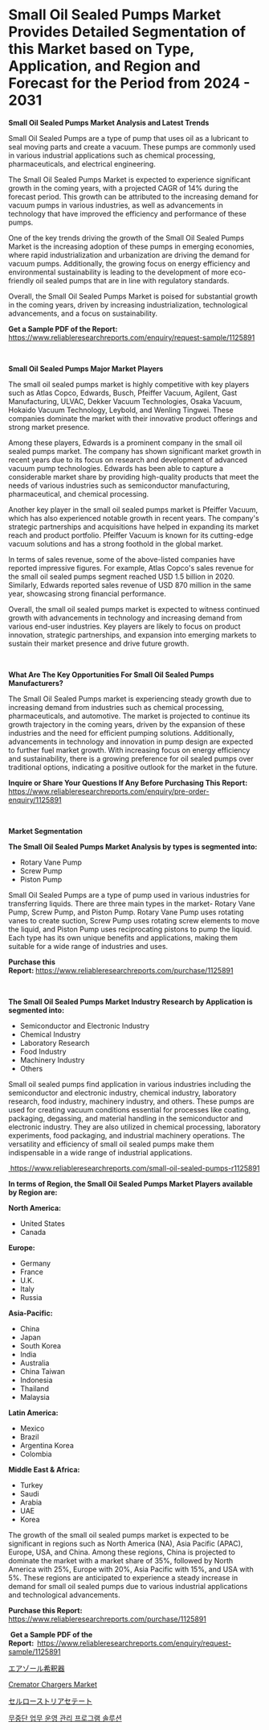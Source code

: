 <p><h1>Small Oil Sealed Pumps Market Provides Detailed Segmentation of this Market based on Type, Application, and Region and Forecast for the Period from 2024 - 2031</h1></p><p><strong>Small Oil Sealed Pumps Market Analysis and Latest Trends</strong></p>
<p><p>Small Oil Sealed Pumps are a type of pump that uses oil as a lubricant to seal moving parts and create a vacuum. These pumps are commonly used in various industrial applications such as chemical processing, pharmaceuticals, and electrical engineering.</p><p>The Small Oil Sealed Pumps Market is expected to experience significant growth in the coming years, with a projected CAGR of 14% during the forecast period. This growth can be attributed to the increasing demand for vacuum pumps in various industries, as well as advancements in technology that have improved the efficiency and performance of these pumps.</p><p>One of the key trends driving the growth of the Small Oil Sealed Pumps Market is the increasing adoption of these pumps in emerging economies, where rapid industrialization and urbanization are driving the demand for vacuum pumps. Additionally, the growing focus on energy efficiency and environmental sustainability is leading to the development of more eco-friendly oil sealed pumps that are in line with regulatory standards.</p><p>Overall, the Small Oil Sealed Pumps Market is poised for substantial growth in the coming years, driven by increasing industrialization, technological advancements, and a focus on sustainability.</p></p>
<p><strong>Get a Sample PDF of the Report:&nbsp;</strong> <a href="https://www.reliableresearchreports.com/enquiry/request-sample/1125891">https://www.reliableresearchreports.com/enquiry/request-sample/1125891</a></p>
<p>&nbsp;</p>
<p><strong>Small Oil Sealed Pumps Major Market Players</strong></p>
<p><p>The small oil sealed pumps market is highly competitive with key players such as Atlas Copco, Edwards, Busch, Pfeiffer Vacuum, Agilent, Gast Manufacturing, ULVAC, Dekker Vacuum Technologies, Osaka Vacuum, Hokaido Vacuum Technology, Leybold, and Wenling Tingwei. These companies dominate the market with their innovative product offerings and strong market presence.</p><p>Among these players, Edwards is a prominent company in the small oil sealed pumps market. The company has shown significant market growth in recent years due to its focus on research and development of advanced vacuum pump technologies. Edwards has been able to capture a considerable market share by providing high-quality products that meet the needs of various industries such as semiconductor manufacturing, pharmaceutical, and chemical processing.</p><p>Another key player in the small oil sealed pumps market is Pfeiffer Vacuum, which has also experienced notable growth in recent years. The company's strategic partnerships and acquisitions have helped in expanding its market reach and product portfolio. Pfeiffer Vacuum is known for its cutting-edge vacuum solutions and has a strong foothold in the global market.</p><p>In terms of sales revenue, some of the above-listed companies have reported impressive figures. For example, Atlas Copco's sales revenue for the small oil sealed pumps segment reached USD 1.5 billion in 2020. Similarly, Edwards reported sales revenue of USD 870 million in the same year, showcasing strong financial performance.</p><p>Overall, the small oil sealed pumps market is expected to witness continued growth with advancements in technology and increasing demand from various end-user industries. Key players are likely to focus on product innovation, strategic partnerships, and expansion into emerging markets to sustain their market presence and drive future growth.</p></p>
<p>&nbsp;</p>
<p><strong>What Are The Key Opportunities For Small Oil Sealed Pumps Manufacturers?</strong></p>
<p><p>The Small Oil Sealed Pumps market is experiencing steady growth due to increasing demand from industries such as chemical processing, pharmaceuticals, and automotive. The market is projected to continue its growth trajectory in the coming years, driven by the expansion of these industries and the need for efficient pumping solutions. Additionally, advancements in technology and innovation in pump design are expected to further fuel market growth. With increasing focus on energy efficiency and sustainability, there is a growing preference for oil sealed pumps over traditional options, indicating a positive outlook for the market in the future.</p></p>
<p><strong>Inquire or Share Your Questions If Any Before Purchasing This Report:</strong> <a href="https://www.reliableresearchreports.com/enquiry/pre-order-enquiry/1125891">https://www.reliableresearchreports.com/enquiry/pre-order-enquiry/1125891</a></p>
<p>&nbsp;</p>
<p><strong>Market Segmentation</strong></p>
<p><strong>The Small Oil Sealed Pumps Market Analysis by types is segmented into:</strong></p>
<p><ul><li>Rotary Vane Pump</li><li>Screw Pump</li><li>Piston Pump</li></ul></p>
<p><p>Small Oil Sealed Pumps are a type of pump used in various industries for transferring liquids. There are three main types in the market- Rotary Vane Pump, Screw Pump, and Piston Pump. Rotary Vane Pump uses rotating vanes to create suction, Screw Pump uses rotating screw elements to move the liquid, and Piston Pump uses reciprocating pistons to pump the liquid. Each type has its own unique benefits and applications, making them suitable for a wide range of industries and uses.</p></p>
<p><strong>Purchase this Report:&nbsp;</strong><a href="https://www.reliableresearchreports.com/purchase/1125891">https://www.reliableresearchreports.com/purchase/1125891</a></p>
<p>&nbsp;</p>
<p><strong>The Small Oil Sealed Pumps Market Industry Research by Application is segmented into:</strong></p>
<p><ul><li>Semiconductor and Electronic Industry</li><li>Chemical Industry</li><li>Laboratory Research</li><li>Food Industry</li><li>Machinery Industry</li><li>Others</li></ul></p>
<p><p>Small oil sealed pumps find application in various industries including the semiconductor and electronic industry, chemical industry, laboratory research, food industry, machinery industry, and others. These pumps are used for creating vacuum conditions essential for processes like coating, packaging, degassing, and material handling in the semiconductor and electronic industry. They are also utilized in chemical processing, laboratory experiments, food packaging, and industrial machinery operations. The versatility and efficiency of small oil sealed pumps make them indispensable in a wide range of industrial applications.</p></p>
<p><a href="https://www.reliableresearchreports.com/small-oil-sealed-pumps-r1125891">&nbsp;https://www.reliableresearchreports.com/small-oil-sealed-pumps-r1125891</a></p>
<p><strong>In terms of Region, the Small Oil Sealed Pumps Market Players available by Region are:</strong></p>
<p>
    <p> <strong> North America: </strong>
        <ul>
            <li>United States</li>
            <li>Canada</li>
        </ul>
        </p> 
    <p> <strong> Europe: </strong>
        <ul>
            <li>Germany</li>
            <li>France</li>
            <li>U.K.</li>
            <li>Italy</li>
            <li>Russia</li>
        </ul>
        </p> 
    <p> <strong> Asia-Pacific: </strong>
        <ul>
            <li>China</li>
            <li>Japan</li>
            <li>South Korea</li>
            <li>India</li>
            <li>Australia</li>
            <li>China Taiwan</li>
            <li>Indonesia</li>
            <li>Thailand</li>
            <li>Malaysia</li>
        </ul>
        </p> 
    <p> <strong> Latin America: </strong>
        <ul>
            <li>Mexico</li>
            <li>Brazil</li>
            <li>Argentina Korea</li>
            <li>Colombia</li>
        </ul>
        </p> 
    <p> <strong> Middle East & Africa: </strong>
        <ul>
            <li>Turkey</li>
            <li>Saudi</li>
            <li>Arabia</li>
            <li>UAE</li>
            <li>Korea</li>
        </ul>
    </p>
    </p>
<p><p>The growth of the small oil sealed pumps market is expected to be significant in regions such as North America (NA), Asia Pacific (APAC), Europe, USA, and China. Among these regions, China is projected to dominate the market with a market share of 35%, followed by North America with 25%, Europe with 20%, Asia Pacific with 15%, and USA with 5%. These regions are anticipated to experience a steady increase in demand for small oil sealed pumps due to various industrial applications and technological advancements.</p></p>
<p><strong>Purchase this Report: </strong><a href="https://www.reliableresearchreports.com/purchase/1125891">https://www.reliableresearchreports.com/purchase/1125891</a></p>
<p>&nbsp;<strong>Get a Sample PDF of the Report:&nbsp;&nbsp;</strong><a href="https://www.reliableresearchreports.com/enquiry/request-sample/1125891">https://www.reliableresearchreports.com/enquiry/request-sample/1125891</a></p>
<p><strong></strong></p>
<p><p><a href="https://medium.com/@rocklobster885/aerosol-diluters%E5%B8%82%E5%A0%B4%E5%B1%95%E6%9C%9B-%E6%A5%AD%E7%95%8C%E6%A6%82%E8%A6%81%E3%81%A8%E4%BA%88%E6%B8%AC-2024%E5%B9%B4%E3%81%8B%E3%82%892031%E5%B9%B4-72f9f5c5d2c7">エアゾール希釈器</a></p><p><a href="https://github.com/FassouRP/Market-Research-Report-List-4/blob/main/cremator-chargers-market.md">Cremator Chargers Market</a></p><p><a href="https://medium.com/@carolynsparkly/%E3%82%BB%E3%83%AB%E3%83%AD%E3%83%BC%E3%82%B9%E3%83%88%E3%83%AA%E3%82%A2%E3%82%BB%E3%83%86%E3%83%BC%E3%83%88%E3%81%AE%E5%B8%82%E5%A0%B4%E3%82%B7%E3%82%A7%E3%82%A2%E3%81%AE%E9%80%B2%E5%8C%96%E3%81%A8%E5%B8%82%E5%A0%B4%E6%88%90%E9%95%B7%E3%83%88%E3%83%AC%E3%83%B3%E3%83%892024%E5%B9%B4%E3%81%8B%E3%82%892031%E5%B9%B4%E3%81%BE%E3%81%A7-e829c77462b4">セルローストリアセテート</a></p><p><a href="https://medium.com/@bennyuigleyjks/%EB%B9%84%EC%A6%88%EB%8B%88%EC%8A%A4-%EC%97%B0%EC%86%8D%EC%84%B1-%EA%B4%80%EB%A6%AC-%ED%94%84%EB%A1%9C%EA%B7%B8%EB%9E%A8-%EC%86%94%EB%A3%A8%EC%85%98-%EC%8B%9C%EC%9E%A5-%EB%B3%B4%EA%B3%A0%EC%84%9C%EB%8A%94%EC%9D%B4-%EC%8B%9C%EC%9E%A5%EC%9D%98-%EC%B5%9C%EC%8B%A0-%ED%8A%B8%EB%A0%8C%EB%93%9C-%EB%B0%8F-%EC%84%B1%EC%9E%A5-%EA%B8%B0%ED%9A%8C%EB%A5%BC-%EB%B0%9D%ED%98%80%EC%A4%8D%EB%8B%88%EB%8B%A4-d3536dd0080e">무중단 업무 운영 관리 프로그램 솔루션</a></p></p>